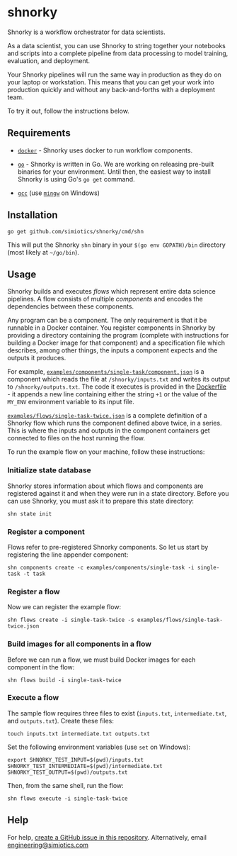 # shnorky

Shnorky is a workflow orchestrator for data scientists.

As a data scientist, you can use Shnorky to string together your notebooks and scripts into a
complete pipeline from data processing to model training, evaluation, and deployment.

Your Shnorky pipelines will run the same way in production as they do on your laptop or workstation.
This means that you can get your work into production quickly and without any back-and-forths with a
deployment team.

To try it out, follow the instructions below.

## Requirements

+ [`docker`](https://docs.docker.com/install/) - Shnorky uses docker to run workflow components.

+ [`go`](https://golang.org/) - Shnorky is written in Go. We are working on releasing pre-built
binaries for your environment. Until then, the easiest way to install Shnorky is using Go's `go get`
command.

+ [`gcc`](https://gcc.gnu.org/) (use [`mingw`](http://www.mingw.org/) on Windows)

## Installation

```
go get github.com/simiotics/shnorky/cmd/shn
```

This will put the Shnorky `shn` binary in your `$(go env GOPATH)/bin` directory (most likely at
`~/go/bin`).

## Usage

Shnorky builds and executes *flows* which represent entire data science pipelines. A flow consists
of multiple *components* and encodes the dependencies between these components.

Any program can be a component. The only requirement is that it be runnable in a Docker container.
You register components in Shnorky by providing a directory containing the program (complete with
instructions for building a Docker image for that component) and a specification file which
describes, among other things, the inputs a component expects and the outputs it produces.

For example, [`examples/components/single-task/component.json`](examples/components/single-task/component.json)
is a component which reads the file at `/shnorky/inputs.txt` and writes its output to `/shnorky/outputs.txt`.
The code it executes is provided in the [Dockerfile](examples/components/single-task/Dockerfile) - it
appends a new line containing either the string `+1` or the value of the `MY_ENV` environment variable
to its input file.

[`examples/flows/single-task-twice.json`](examples/flows/single-task-twice.json) is a complete definition
of a Shnorky flow which runs the component defined above twice, in a series. This is where the inputs
and outputs in the component containers get connected to files on the host running the flow.

To run the example flow on your machine, follow these instructions:

### Initialize state database

Shnorky stores information about which flows and components are registered against it and when they
were run in a state directory. Before you can use Shnorky, you must ask it to prepare this state
directory:

```
shn state init
```

### Register a component

Flows refer to pre-registered Shnorky components. So let us start by registering the line appender
component:

```
shn components create -c examples/components/single-task -i single-task -t task
```

### Register a flow

Now we can register the example flow:

```
shn flows create -i single-task-twice -s examples/flows/single-task-twice.json
```

### Build images for all components in a flow

Before we can run a flow, we must build Docker images for each component in the flow:

```
shn flows build -i single-task-twice
```

### Execute a flow

The sample flow requires three files to exist (`inputs.txt`, `intermediate.txt`, and `outputs.txt`).
Create these files:
```
touch inputs.txt intermediate.txt outputs.txt
```

Set the following environment variables (use `set` on Windows):
```
export SHNORKY_TEST_INPUT=$(pwd)/inputs.txt SHNORKY_TEST_INTERMEDIATE=$(pwd)/intermediate.txt SHNORKY_TEST_OUTPUT=$(pwd)/outputs.txt
```

Then, from the same shell, run the flow:
```
shn flows execute -i single-task-twice
```

## Help

For help, [create a GitHub issue in this repository](https://github.com/simiotics/shnorky/issues/new).
Alternatively, email engineering@simiotics.com
